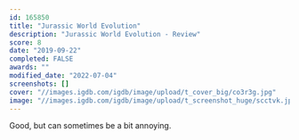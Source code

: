 ```yaml
---
id: 165850
title: "Jurassic World Evolution"
description: "Jurassic World Evolution - Review"
score: 8
date: "2019-09-22"
completed: FALSE
awards: ""
modified_date: "2022-07-04"
screenshots: []
cover: "//images.igdb.com/igdb/image/upload/t_cover_big/co3r3g.jpg"
image: "//images.igdb.com/igdb/image/upload/t_screenshot_huge/scctvk.jpg"
---
```

Good, but can sometimes be a bit annoying.